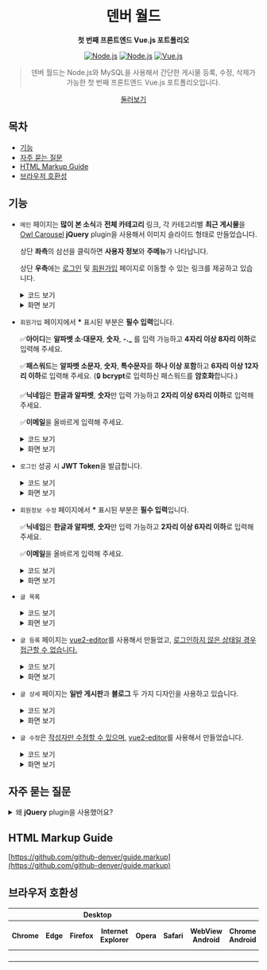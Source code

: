 <h1 align="center">덴버 월드</h1>
<p align="center"><strong>첫 번째 프론트엔드 Vue.js 포트폴리오</strong></p>

<p align="center">
  <a href="https://nodejs.org/ko/" rel="nofollow"><img src="https://img.shields.io/badge/Node.js-339933?style=flat-square&logo=node.js&logoColor=white" alt="Node.js" /></a>
  <a href="https://www.mysql.com/" rel="nofollow"><img src="https://img.shields.io/badge/MySQL-4479A1?style=flat-square&logo=mysql&logoColor=white" alt="Node.js" /></a>
  <a href="https://kr.vuejs.org/" rel="nofollow"><img src="https://img.shields.io/badge/Vue.js-4FC08D?style=flat-square&logo=vue.js&logoColor=white" alt="Vue.js" /></a>
</p>

<blockquote align="center">덴버 월드는 Node.js와 MySQL을 사용해서 간단한 게시물 등록, 수정, 삭제가 가능한 첫 번째 프론트엔드 Vue.js 포트폴리오입니다.</blockquote>

<p align="center">
  <a href="http://cf24denver.cafe24app.com/">둘러보기</a>
</p>

## 목차
* [기능](#기능)
* [자주 묻는 질문](#자주-묻는-질문)
* [HTML Markup Guide](#html-markup-guide)
* [브라우저 호환성](#브라우저-호환성)

## 기능
* `메인` 페이지는 **많이 본 소식**과 **전체 카테고리** 링크, 각 카테고리별 **최근 게시물**을 <a href="https://github.com/OwlCarousel2/OwlCarousel2" rel="nofollow">Owl Carousel</a> **jQuery** plugin을 사용해서 이미지 슬라이드 형태로 만들었습니다.

  상단 **좌측**의 삼선을 클릭하면 **사용자 정보**와 **주메뉴**가 나타납니다.
  
  상단 **우측**에는 [로그인](http://cf24denver.cafe24app.com/member/login) 및 [회원가입](http://cf24denver.cafe24app.com/welcome) 페이지로 이동할 수 있는 링크를 제공하고 있습니다.
  <details>
    <summary>코드 보기</summary>
  
    [메인]()
  </details>
  <details>
    <summary>화면 보기</summary>

    ![](https://raw.githubusercontent.com/github-denver/images/master/community/images/001.png)
  </details>
* `회원가입` 페이지에서 **\*** 표시된 부분은 **필수 입력**입니다.

  ✅**아이디**는 **알파벳 소·대문자**, **숫자**, **\-\.\_** 를 입력 가능하고 **4자리 이상 8자리 이하**로 입력해 주세요.

  ✅**패스워드**는 **알파벳 소문자**, **숫자**, **특수문자**를 **하나 이상 포함**하고 **6자리 이상 12자리 이하**로 입력해 주세요. (🔒 **bcrypt**로 입력하신 패스워드를 **암호화**합니다.)

  ✅**닉네임**은 **한글과 알파벳**, **숫자**만 입력 가능하고 **2자리 이상 6자리 이하**로 입력해 주세요.

  ✅**이메일**을 올바르게 입력해 주세요.
  <details>
    <summary>코드 보기</summary>
  
    [회원가입]()
  </details>
  <details>
    <summary>화면 보기</summary>

    ![](https://raw.githubusercontent.com/github-denver/images/master/community/images/002.png)

    ![](https://raw.githubusercontent.com/github-denver/images/master/community/images/003.png)
  </details>
* `로그인` 성공 시 **JWT Token**을 발급합니다.
  <details>
    <summary>코드 보기</summary>
  
    [로그인]()
  </details>
  <details>
    <summary>화면 보기</summary>

    ![](https://raw.githubusercontent.com/github-denver/images/master/community/images/004.png)
  </details>
* `회원정보 수정` 페이지에서 **\*** 표시된 부분은 **필수 입력**입니다.

  ✅**닉네임**은 **한글과 알파벳**, **숫자**만 입력 가능하고 **2자리 이상 6자리 이하**로 입력해 주세요.

  ✅**이메일**을 올바르게 입력해 주세요.
  <details>
    <summary>코드 보기</summary>
  
    [회원정보 수정]()
  </details>
  <details>
    <summary>화면 보기</summary>

    ![](https://raw.githubusercontent.com/github-denver/images/master/community/images/005.png)
  </details>
* `글 목록`
  <details>
    <summary>코드 보기</summary>
  
    [글 목록]()
  </details>
  <details>
    <summary>화면 보기</summary>

    ![](https://raw.githubusercontent.com/github-denver/images/master/community/images/007.png)

    ![](https://raw.githubusercontent.com/github-denver/images/master/community/images/009.png)
  </details>
* `글 등록` 페이지는 <a href="https://www.vue2editor.com/" rel="nofollow">vue2-editor</a>를 사용해서 만들었고, <ins>로그인하지 않은 상태일 경우 접근할 수 없습니다.</ins>
  <details>
    <summary>코드 보기</summary>
  
    [글 등록]()
  </details>
  <details>
    <summary>화면 보기</summary>

    ![](https://raw.githubusercontent.com/github-denver/images/master/community/images/008.png)
  </details>
* `글 상세` 페이지는 **일반 게시판**과 **블로그** 두 가지 디자인을 사용하고 있습니다.
  <details>
    <summary>코드 보기</summary>
  
    [글 상세]()
  </details>
  <details>
    <summary>화면 보기</summary>

    ![](https://raw.githubusercontent.com/github-denver/images/master/community/images/010.png)
  </details>
* `글 수정`은 <ins>작성자만 수정할 수 있으며,</ins> <a href="https://www.vue2editor.com/" rel="nofollow">vue2-editor</a>를 사용해서 만들었습니다.
  <details>
    <summary>코드 보기</summary>
  
    [글 수정]()
  </details>
  <details>
    <summary>화면 보기</summary>

    ![](https://raw.githubusercontent.com/github-denver/images/master/community/images/011.png)
  </details>
  
## 자주 묻는 질문
<details>
  <summary>왜 <strong>jQuery</strong> plugin을 사용했어요?</summary>

  오래된 서비스일 경우 jQuery를 사용해서 기능을 만든 곳들이 많습니다. 이런 서비스를 SI/SM 업무에서 과감히 jQuery를 걷어내고 처음부터 기능을 만들기에는 솔직히 작업 일정과 검수 일정이 온전하지 못합니다. 😨
  
  그렇기 때문에 실무에서 jQuery로 만들어진 기능을 Vue.js에 적용하는 방법을 알아보기 위해 연습 삼아 사용해 봤습니다. 😄
</details>

## HTML Markup Guide
[https://github.com/github-denver/guide.markup](https://github.com/github-denver/guide.markup)

## 브라우저 호환성
<table>
  <thead>
    <tr>
      <th colspan="6">
        <span></span>
        <span>Desktop</span>
      </th>
      <th colspan="6">
        <span></span>
        <span>Mobile</span>
      </th>
    </tr>
    <tr>
      <th>
        <span>Chrome</span>
      </th>
      <th>
        <span>Edge</span>
      </th>
      <th>
        <span>Firefox</span>
      </th>
      <th>
        <span>Internet Explorer</span>
      </th>
      <th>
        <span>Opera</span>
      </th>
      <th>
        <span>Safari</span>
      </th>
      <th>
        <span>WebView Android</span>
      </th>
      <th>
        <span>Chrome Android</span>
      </th>
      <th>
        <span>Firefox for Android</span>
      </th>
      <th>
        <span>Opera Android</span>
      </th>
      <th>
        <span>Safari on iOS</span>
      </th>
      <th>
        <span>Samsung Internet</span>
      </th>
    </tr>
  </thead>
  <tbody>
    <tr>
      <td>
        <span>&nbsp;</span>
      </td>
      <td>
        <span>&nbsp;</span>
      </td>
      <td>
        <span>&nbsp;</span>
      </td>
      <td>
        <span>&nbsp;</span>
      </td>
      <td>
        <span>&nbsp;</span>
      </td>
      <td>
        <span>&nbsp;</span>
      </td>
      <td>
        <span>&nbsp;</span>
      </td>
      <td>
        <span>&nbsp;</span>
      </td>
      <td>
        <span>&nbsp;</span>
      </td>
      <td>
        <span>&nbsp;</span>
      </td>
      <td>
        <span>&nbsp;</span>
      </td>
      <td>
        <span>&nbsp;</span>
      </td>
    </tr>
  </tbody>
</table>

